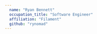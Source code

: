 ```yaml
---
  name: "Ryan Bennett"
  occupation_title: "Software Engineer"
  affiliation: "Filament"
  github: "rynomad"
---
```

